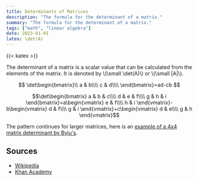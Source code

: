 ```yaml
---
title: Determinants of Matrices
description: "The formula for the determinant of a matrix."
summary: "The formula for the determinant of a matrix."
tags: ["math", "linear algebra"]
date: 2023-01-01
latex: \det(A)
---
```


{{< katex >}}

The determinant of a matrix is a scalar value that can be calculated from the elements of the matrix. It is denoted by \\(\small \det(A)\\) or \\(\small |A|\\).

$$ \det\begin{bmatrix}\\
    	    a & b\\\\
    	    c & d\\\\
    	\end{bmatrix}=ad-cb $$
    
$$\det\begin{bmatrix}
    	    a & b & c\\\\
    	    d & e & f\\\\
    	    g & h & i
    	\end{bmatrix}=a\begin{vmatrix}
    	    e & f\\\\
    	    h & i
    	\end{vmatrix}-b\begin{vmatrix}
    	    d & f\\\\
    	    g & i
    	\end{vmatrix}+c\begin{vmatrix}
    	    d & e\\\\
    	    g & h
    	\end{vmatrix}$$

The pattern continues for larger matrices, here is an [example of a 4x4 matrix determinant by Byju's](https://byjus.com/maths/determinant-of-4x4-matrix/).

## Sources
- [Wikipedia](https://en.wikipedia.org/wiki/Determinant)
- [Khan Academy](https://www.khanacademy.org/math/algebra-home/alg-matrices/alg-determinants-and-inverses-of-large-matrices/v/finding-the-determinant-of-a-3x3-matrix-method-2)